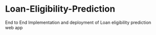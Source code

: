 # Loan-Eligibility-Prediction
 End to End Implementation and deployment of Loan eligibility prediction web app
